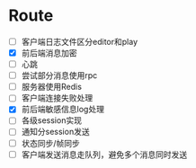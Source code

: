 # Route

- [ ] 客户端日志文件区分editor和play
- [x] 前后端消息加密
- [ ] 心跳
- [ ] 尝试部分消息使用rpc
- [ ] 服务器使用Redis
- [ ] 客户端连接失败处理
- [x] 前后端敏感信息log处理
- [ ] 各级session实现
- [ ] 通知分session发送
- [ ] 状态同步/帧同步
- [ ] 客户端发送消息走队列，避免多个消息同时发送